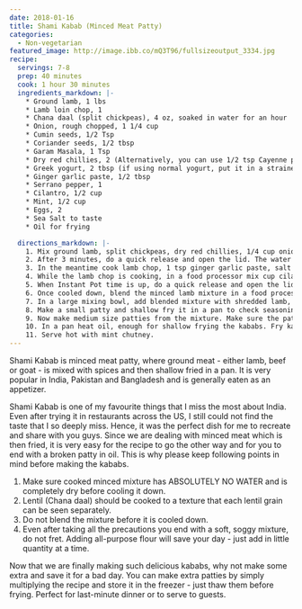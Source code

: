 ```yaml
---
date: 2018-01-16
title: Shami Kabab (Minced Meat Patty)
categories:
  - Non-vegetarian
featured_image: http://image.ibb.co/mQ3T96/fullsizeoutput_3334.jpg
recipe:
  servings: 7-8
  prep: 40 minutes
  cook: 1 hour 30 minutes
  ingredients_markdown: |-
    * Ground lamb, 1 lbs
    * Lamb loin chop, 1
    * Chana daal (split chickpeas), 4 oz, soaked in water for an hour
    * Onion, rough chopped, 1 1/4 cup
    * Cumin seeds, 1/2 Tsp
    * Coriander seeds, 1/2 tbsp
    * Garam Masala, 1 Tsp
    * Dry red chillies, 2 (Alternatively, you can use 1/2 tsp Cayenne pepper)
    * Greek yogurt, 2 tbsp (if using normal yogurt, put it in a strainer for 15 minutes to drain out water)
    * Ginger garlic paste, 1/2 tbsp
    * Serrano pepper, 1
    * Cilantro, 1/2 cup
    * Mint, 1/2 cup
    * Eggs, 2
    * Sea Salt to taste
    * Oil for frying 

  directions_markdown: |-
    1. Mix ground lamb, split chickpeas, dry red chillies, 1/4 cup onion, coriander seeds, cumin seeds, salt, and 2 cups water. Cook in Instant Pot on high pressure for 3 minutes in Sealing mode. Alternatively, you can also cook on the gas stove in a pan until all the water is evaporated and lentil is cooked properly but not mushy.
    2. After 3 minutes, do a quick release and open the lid. The water should be completely evaporated and lentil should be cooked to tender. If not, turn on the Instant Pot to Sautè mode and cook with regular stirring. It is important for the mixture to be completely dry. Let the mixture cool down completely on a tray or a plate.
    3. In the meantime cook lamb chop, 1 tsp ginger garlic paste, salt and around 2-3 cups water in Instant Pot in high pressure for 7-8 minutes in Sealing mode, until the meat is tender.
    4. While the lamb chop is cooking, in a food processor mix cup cilantro, mint, serrano pepper, 1 cup onion and make a coarse paste. Do not a make a fine paste else onions will become a watery mess.
    5. When Instant Pot time is up, do a quick release and open the lid. Take lamb chop out in a bowl and pound it with light hands using a pestle or a heavy spatula. It should look fibrous and not a paste. This will add texture to kababs. 
    6. Once cooled down, blend the minced lamb mixture in a food processor to a fine paste.
    7. In a large mixing bowl, add blended mixture with shredded lamb, eggs, yogurt, garam masala, mint cilantro paste, salt and mix properly. Eggs will act as a binding agent and yogurt will give a nice colour while frying. 
    8. Make a small patty and shallow fry it in a pan to check seasonings.
    9. Now make medium size patties from the mixture. Make sure the patties are not too thick or too thin. Refrigerate for 30 minutes.
    10. In a pan heat oil, enough for shallow frying the kababs. Fry kababs on medium-low flame until golden brown, 2-3 minutes on each side.
    11. Serve hot with mint chutney.
---
```

Shami Kabab is minced meat patty, where ground meat - either lamb, beef or goat - is mixed with spices and then shallow fried in a pan. It is very popular in India, Pakistan and Bangladesh and is generally eaten as an appetizer. 

Shami Kabab is one of my favourite things that I miss the most about India. Even after trying it in restaurants across the US, I still could not find the taste that I so deeply miss. Hence, it was the perfect dish for me to recreate and share with you guys. Since we are dealing with minced meat which is then fried, it is very easy for the recipe to go the other way and for you to end with a broken patty in oil. This is why please keep following points in mind before making the kababs.

1. Make sure cooked minced mixture has ABSOLUTELY NO WATER and is completely dry before cooling it down.
2. Lentil (Chana daal) should be cooked to a texture that each lentil grain can be seen separately. 
3. Do not blend the mixture before it is cooled down.
4. Even after taking all the precautions you end with a soft, soggy mixture, do not fret. Adding all-purpose flour will save your day - just add in little quantity at a time.

Now that we are finally making such delicious kababs, why not make some extra and save it for a bad day. You can make extra patties by simply multiplying the recipe and store it in the freezer - just thaw them before frying. Perfect for last-minute dinner or to serve to guests.

